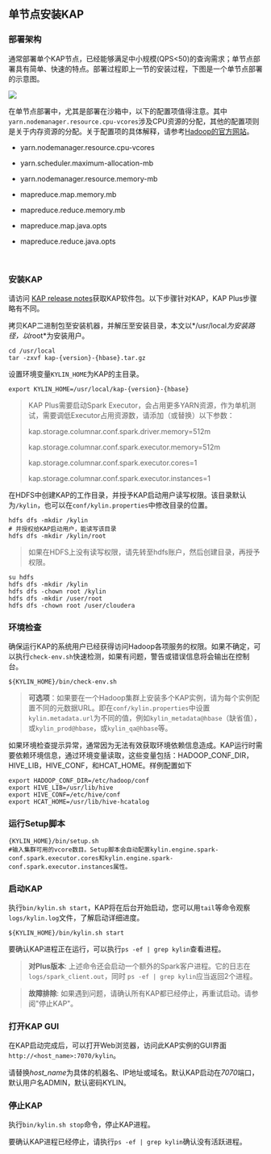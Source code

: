 ## 单节点安装KAP

### 部署架构

通常部署单个KAP节点，已经能够满足中小规模(QPS<50)的查询需求；单节点部署具有简单、快速的特点。部署过程即上一节的安装过程，下图是一个单节点部署的示意图。

![](images/single_node.png)

在单节点部署中，尤其是部署在沙箱中，以下的配置项值得注意。其中`yarn.nodemanager.resource.cpu-vcores`涉及CPU资源的分配，其他的配置项则是关于内存资源的分配。关于配置项的具体解释，请参考[Hadoop的官方网站](https://hadoop.apache.org/docs/r2.7.3/hadoop-yarn/hadoop-yarn-common/yarn-default.xml)。

- yarn.nodemanager.resource.cpu-vcores

- yarn.scheduler.maximum-allocation-mb

- yarn.nodemanager.resource.memory-mb

- mapreduce.map.memory.mb

- mapreduce.reduce.memory.mb

- mapreduce.map.java.opts

- mapreduce.reduce.java.opts

  ​

### 安装KAP

请访问 [KAP release notes](../release/README.md)获取KAP软件包。以下步骤针对KAP，KAP Plus步骤略有不同。

拷贝KAP二进制包至安装机器，并解压至安装目录，本文以*/usr/local*为安装路径，以*root*为安装用户。

```shell
cd /usr/local
tar -zxvf kap-{version}-{hbase}.tar.gz
```

设置环境变量`KYLIN_HOME`为KAP的主目录。

```shell
export KYLIN_HOME=/usr/local/kap-{version}-{hbase}
```

> KAP Plus需要启动Spark Executor，会占用更多YARN资源，作为单机测试，需要调低Executor占用资源数，请添加（或替换）以下参数：
>
> kap.storage.columnar.conf.spark.driver.memory=512m
>
> kap.storage.columnar.conf.spark.executor.memory=512m
>
> kap.storage.columnar.conf.spark.executor.cores=1
>
> kap.storage.columnar.conf.spark.executor.instances=1

在HDFS中创建KAP的工作目录，并授予KAP启动用户读写权限。该目录默认为`/kylin`，也可以在`conf/kylin.properties`中修改目录的位置。

```shell
hdfs dfs -mkdir /kylin
# 并授权给KAP启动用户，能读写该目录
hdfs dfs -mkdir /kylin/root
```

> 如果在HDFS上没有读写权限，请先转至hdfs账户，然后创建目录，再授予权限。 

```shell
su hdfs
hdfs dfs -mkdir /kylin
hdfs dfs -chown root /kylin
hdfs dfs -mkdir /user/root
hdfs dfs -chown root /user/cloudera
```
### 环境检查

确保运行KAP的系统用户已经获得访问Hadoop各项服务的权限。如果不确定，可以执行`check-env.sh`快速检测，如果有问题，警告或错误信息将会输出在控制台。

```shell
${KYLIN_HOME}/bin/check-env.sh
```

> **可选项**：如果要在一个Hadoop集群上安装多个KAP实例，请为每个实例配置不同的元数据URL。即在`conf/kylin.properties`中设置`kylin.metadata.url`为不同的值，例如`kylin_metadata@hbase`（缺省值），或`kylin_prod@hbase`，或`kylin_qa@hbase`等。

如果环境检查提示异常，通常因为无法有效获取环境依赖信息造成。KAP运行时需要依赖环境信息，通过环境变量读取，这些变量包括：HADOOP_CONF_DIR，HIVE_LIB，HIVE_CONF，和HCAT_HOME。样例配置如下

```shell
export HADOOP_CONF_DIR=/etc/hadoop/conf
export HIVE_LIB=/usr/lib/hive
export HIVE_CONF=/etc/hive/conf
export HCAT_HOME=/usr/lib/hive-hcatalog
```

### 运行Setup脚本

```shell
{KYLIN_HOME}/bin/setup.sh 
#输入集群可用的vcore数目。Setup脚本会自动配置kylin.engine.spark-conf.spark.executor.cores和kylin.engine.spark-conf.spark.executor.instances属性。
```

### 启动KAP

执行`bin/kylin.sh start`，KAP将在后台开始启动，您可以用`tail`等命令观察`logs/kylin.log`文件，了解启动详细进度。

```
${KYLIN_HOME}/bin/kylin.sh start
```

要确认KAP进程正在运行，可以执行`ps -ef | grep kylin`查看进程。

> **对Plus版本**: 上述命令还会启动一个额外的Spark客户进程。它的日志在 `logs/spark_client.out`，同时 `ps -ef | grep kylin`应当返回2个进程。

> **故障排除**: 如果遇到问题，请确认所有KAP都已经停止，再重试启动。请参阅"停止KAP"。

### 打开KAP GUI

在KAP启动完成后，可以打开Web浏览器，访问此KAP实例的GUI界面`http://<host_name>:7070/kylin`。

请替换*host_name*为具体的机器名、IP地址或域名。默认KAP启动在*7070*端口，默认用户名ADMIN，默认密码KYLIN。

### 停止KAP
执行`bin/kylin.sh stop`命令，停止KAP进程。

要确认KAP进程已经停止，请执行`ps -ef | grep kylin`确认没有活跃进程。
